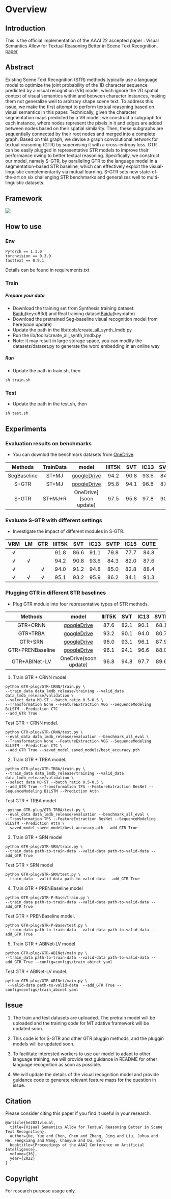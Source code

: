 # Overview

## Introduction
This is the official implementation of the AAAI 22 accepted paper : Visual Semantics Allow for Textual Reasoning Better in Scene Text Recognition. [paper](https://arxiv.org/abs/2112.12916) 


## Abstract
Existing Scene Text Recognition (STR) methods typically use a language model to optimize the joint probability of the 1D character sequence predicted by a visual recognition (VR) model, which ignore the 2D spatial context of visual semantics within and between character instances, making them not generalize well to arbitrary shape scene text. To address this issue, we make the first attempt to perform textual reasoning based on visual semantics in this paper. Technically, given the character segmentation maps predicted by a VR model, we construct a subgraph for each instance, where nodes represent the pixels in it and edges are added between nodes based on their spatial similarity. Then, these subgraphs are sequentially connected by their root nodes and merged into a complete graph. Based on this graph, we devise a graph convolutional network for textual reasoning (GTR) by supervising it with a cross-entropy loss. GTR can be easily plugged in representative STR models to improve their performance owing to better textual reasoning. Specifically, we construct our model, namely S-GTR, by paralleling GTR to the language model in a segmentation-based STR baseline,
which can effectively exploit the visual-linguistic complementarity via mutual learning. S-GTR sets new state-of-the-art on six challenging STR benchmarks and generalizes well to multi-linguistic datasets. 


## Framework

[comment]: <> "![]&#40;D:\heyue43\work\accept-paper\1S-GTR\lib\img\motivation.png&#41;"

![](./img/framework.png)







## How to use
### Env
```
PyTorch == 1.1.0 
torchvision == 0.3.0
fasttext == 0.9.1
```
Details can be found in requirements.txt

### Train
##### Prepare your data
-  Download the training set from 
   Synthesis training dataset: [Baidu](https://pan.baidu.com/s/1uSW0exS_Uaoeo5OJaVkEmQ )(key:c83d) and Real training dataset[Baidu](https://pan.baidu.com/s/1ea76PgR_Dt984Z4DnkaRfA)(key:datm)
- Download the pretrained Seg-baseline visual recognition model from here(soon update)
- Update the path in the lib/tools/create_all_synth_lmdb.py
- Run the lib/tools/create_all_synth_lmdb.py
- Note: it may result in large storage space, you can modify the datasets/dataset.py to generate the word embedding in an online way

##### Run
- Update the path in train.sh, then
```
sh train.sh
```

### Test
- Update the path in the test.sh, then
```
sh test.sh
```

## Experiments
### Evaluation results on benchmarks
* You can downlod the benchmark datasets from [OneDrive](https://drive.google.com/file/d/1ws4SmBBvT6cxs41TfSUpe4uhR_U_AzMk/view?usp=sharing).

|Methods |TrainData|  model | IIIT5K | SVT  | IC13 | SVTP  | IC15 |  CUTE  |
|:--------:|:--------:|:-----------------:|:------:|:----------:|:--------:|:------:|:----------:|:---:|
|SegBaseline| ST+MJ | [googleDrive](https://drive.google.com/file/d/1vGwF3cWqe6KrKJVqOZhlAyPEPXMSzxDh/view?usp=sharing)  |94.2 |90.8 |93.6 |84.3 |82.0 |87.6|
|S-GTR| ST+MJ | [googleDrive](https://drive.google.com/file/d/1KIth2T_w_0VaRxTfavaFphNiHEVNBX0T/view?usp=sharing)  |95.8 | 94.1 | 96.8 | 87.9|84.6| 92.3 |
|S-GTR| ST+MJ+R |OneDrive](soon update)   |97.5 |95.8 |97.8 |90.6 |87.3 |94.7|

### Evaluate S-GTR with different settings  
- Investigate  the  impact  of  different  modules in  S-GTR.

|VRM|LM|GTR| IIIT5K | SVT  | IC13 | SVTP  | IC15 |  CUTE  |
|:------:|:------:|:------: |:------:|:-----:|:----------:|:----:|:-----:|:------:|
|√ | | |91.8 |86.6 |91.1 |79.8 |77.7 |84.8|
|√ |√ | |94.2 |90.8 |93.6 |84.3 |82.0 |87.6|
|√ | |√ |94.0 |91.2 |94.8 |85.0 |82.8 |88.4 |
|√ |√ |√ | 95.1 |93.2 |95.9 |86.2 |84.1 |91.3|

### Plugging GTR in different STR baselines 
- Plug GTR module into four representative types of STR methods.

|Methods|model| IIIT5K | SVT  | IC13 | SVTP  | IC15 |  CUTE  |
|:------:|:------:|:------:|:-----:|:---------:|:----------:|:----:|:-----:|
|GTR+CRNN|[googleDrive](https://drive.google.com/drive/folders/16Q_1OQdd0XKOBB1EK1VBb7Xxe27Jypjh?usp=sharing)|  87.6 | 82.1 | 90.1 | 68.1 | 68.2 | 78.1   |
|GTR+TRBA|[googleDrive](https://drive.google.com/drive/folders/15WPsuPJDCzhp2SvYZLRj8mAlT3zmoAMW)|93.2 | 90.1 | 94.0 | 80.7 | 76.0 | 82.1|
|GTR+SRN|[googleDrive](https://drive.google.com/file/d/1ep-taPjrWFx18fE-urWNd3oiuWUBXdUX/view?usp=sharing)| 96.0 | 93.1 | 96.1 | 87.9 | 83.9 | 90.7 |
|GTR+PRENBaseline|[googleDrive](https://drive.google.com/file/d/1T3OfY1lfzDoYsZpPOwNpYWpYCOizV7bF/view?usp=sharing)| 96.1 | 94.1 | 96.6 | 88.0 | 85.3 | 92.6|
|GTR+ABINet-LV|OneDrive(soon update)| 96.8 | 94.8  | 97.7  | 89.6   | 86.9  | 93.1   |


1. Train GTR + CRNN model
```
python GTR-plug/GTR-CRNN/train.py \
--train_data data_lmdb_release/training --valid_data data_lmdb_release/validation \
--select_data MJ-ST --batch_ratio 0.5-0.5 \
--Transformation None --FeatureExtraction VGG --SequenceModeling BiLSTM --Prediction CTC
--add_GTR True
```
   Test  GTR + CRNN model.
```
python GTR-plug/GTR-CRNN/test.py \
--eval_data data_lmdb_release/evaluation --benchmark_all_eval \
--Transformation None --FeatureExtraction VGG --SequenceModeling BiLSTM --Prediction CTC \
--add_GTR True --saved_model saved_models/best_accuracy.pth
```

2. Train GTR + TRBA model. 
```
python GTR-plug/GTR-TRBA/train.py \
--train_data data_lmdb_release/training --valid_data data_lmdb_release/validation \
--select_data MJ-ST --batch_ratio 0.5-0.5 \
--add_GTR True --Transformation TPS --FeatureExtraction ResNet --SequenceModeling BiLSTM --Prediction Attn
```
 
 Test GTR + TRBA model 

```
 python GTR-plug/GTR-TRBA/test.py \
--eval_data data_lmdb_release/evaluation --benchmark_all_eval \
--Transformation TPS --FeatureExtraction ResNet --SequenceModeling BiLSTM --Prediction Attn \
--saved_model saved_model/best_accuracy.pth --add_GTR True
```

3. Train GTR + SRN model
```
python GTR-plug/GTR-SRN/train.py \
--train_data path-to-train-data --valid-data path-to-valid-data --add_GTR True
```
 Test GTR + SRN model

```
python GTR-plug/GTR-SRN/test.py \
--train_data --valid-data path-to-valid-data --add_GTR True
```

4. Train GTR + PRENBaseline model
```
python GTR-plug/GTR-P-Base/train.py \
--train_data path-to-train-data --valid-data path-to-valid-data --add_GTR True
```

 Test GTR + PRENBaseline model.
```
python GTR-plug/GTR-P-Base/test.py \
--train_data path-to-train-data --valid-data path-to-valid-data --add_GTR True
```

5. Train GTR + ABINet-LV model
```
python GTR-plug/GTR-ABINet/main.py \
--train_data path-to-train-data --valid-data path-to-valid-data --add_GTR True --config=configs/train_abinet.yaml 
```

 Test GTR + ABINet-LV model.
```
python GTR-plug/GTR-ABINet/main.py \
 --valid-data path-to-valid-data  --add_GTR True --config=configs/train_abinet.yaml 
```


## Issue
1. The train and test datasets are uploaded. The pretrain model will be uploaded  and the training code for MT adative framework will be updated soon.

2. This code is for S-GTR and other GTR pluggin methods, and the pluggin models will be updated soon. 

3. To facilitate interested workers to use our model to adapt to other language training, we will provide text guidance in README for other language recognition as soon as possible.

4. We will update the details of the visual recognition model and provide guidance code to generate relevant feature maps for the question in issue.

## Citation
Please consider citing this paper if you find it useful in your research. 
```
@article{he2021visual,
  title={Visual Semantics Allow for Textual Reasoning Better in Scene Text Recognition},
  author={He, Yue and Chen, Chen and Zhang, Jing and Liu, Juhua and He, Fengxiang and Wang, Chaoyue and Du, Bo},
  booktitle={Proceedings of the AAAI Conference on Artificial Intelligence},
  volume={36},
  year={2022}
}

```

## Copyright
For research purpose usage only.